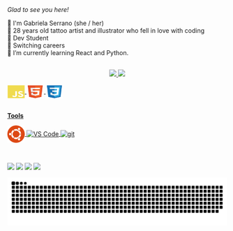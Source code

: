 ##
*Glad to see you here!*

 :small_orange_diamond: I'm Gabriela Serrano (she / her) <br>
 :small_orange_diamond: 28 years old tattoo artist and illustrator who fell in love with coding <br>
 :small_orange_diamond: Dev Student <br>
 :small_orange_diamond: Switching careers <br>
 :small_red_triangle_down: I’m currently learning React and Python.
 
##
<div align="center">
  <a href="https://github.com/gbrlserrano">
  <img height="170em" src="https://github-readme-stats.vercel.app/api?username=gbrlserrano&show_icons=true&theme=dracula&include_all_commits=true&count_private=true"/>
  <img height="170em" src="https://github-readme-stats.vercel.app/api/top-langs/?username=gbrlserrano&layout=compact&langs_count=7&theme=dracula"/>
</div>
  
<div style="display: inline_block"><br>
  <img align="center" alt="Js" height="30" width="40" src="https://raw.githubusercontent.com/devicons/devicon/master/icons/javascript/javascript-plain.svg">
  <img align="center" alt="HTML" height="30" width="40" src="https://raw.githubusercontent.com/devicons/devicon/master/icons/html5/html5-original.svg">
  <img align="center" alt="CSS" height="30" width="40" src="https://raw.githubusercontent.com/devicons/devicon/master/icons/css3/css3-original.svg">
</div>
<br> 

 **Tools**
 <div style="display:inline_block">
  <img align="center" alt="Ubuntu" width="40" src="https://raw.githubusercontent.com/github/explore/master/topics/ubuntu/ubuntu.png">
  <img align="center" alt="VS Code" width="40" src="https://img.icons8.com/fluent/48/000000/visual-studio-code-2019.png">
  <img align="center" alt="git" width="40" src="https://cdn.jsdelivr.net/gh/devicons/devicon/icons/git/git-original.svg">
</div>
 
<br>

##
 
<div> 
  <a href="https://instagram.com/gabsrrn" target="_blank"><img src="https://img.shields.io/badge/-Instagram-%23E4405F?style=for-the-badge&logo=instagram&logoColor=white" target="_blank"></a>
  <a href="https://www.twitter.com/gbrlsrrn_" target="_blank"><img src="https://img.shields.io/badge/Twitter-1DA1F2?style=for-the-badge&logo=twitter&logoColor=white" target="_blank"></a> 
 	<a href = "mailto:fgabriela93@gmail.com"><img src="https://img.shields.io/badge/Gmail-D14836?style=for-the-badge&logo=gmail&logoColor=white" target="_blank"></a>
  <a href="https://www.linkedin.com/in/gbrlserrano" target="_blank"><img src="https://img.shields.io/badge/-LinkedIn-%230077B5?style=for-the-badge&logo=linkedin&logoColor=white" target="_blank"></a> 
  
 ![Snake animation](https://github.com/gbrlserrano/gbrlserrano/blob/output/github-contribution-grid-snake.svg)
 
</div>
  
<!---
gbrlserrano/gbrlserrano is a ✨ special ✨ repository because its `README.md` (this file) appears on your GitHub profile.
You can click the Preview link to take a look at your changes.
--->
